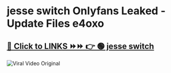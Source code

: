 
 # jesse switch Onlyfans Leaked - Update Files e4oxo

## <h2><a href="https://clipsfans.com/jesse_switch&ref=git">🔗 Click to LINKS ⏩⏩ 👉 🟢 jesse switch </a></h2>

<a href="https://clipsfans.com/jesse_switch&ref=git" rel="nofollow" data-target="animated-image.originalLink"><img src="https://i.ibb.co.com/xMMVF88/686577567.gif" alt="Viral Video Original" style="max-width: 100%; display: inline-block;" data-target="animated-image.originalImage"></a>

